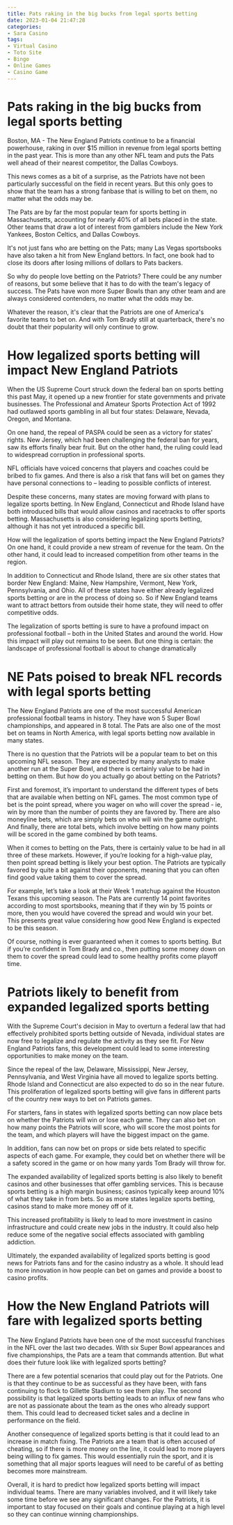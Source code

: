 ```yaml
---
title: Pats raking in the big bucks from legal sports betting
date: 2023-01-04 21:47:28
categories:
- Sara Casino
tags:
- Virtual Casino
- Toto Site
- Bingo
- Online Games
- Casino Game
---
```



#  Pats raking in the big bucks from legal sports betting


Boston, MA - The New England Patriots continue to be a financial powerhouse, raking in over $15 million in revenue from legal sports betting in the past year. This is more than any other NFL team and puts the Pats well ahead of their nearest competitor, the Dallas Cowboys.

This news comes as a bit of a surprise, as the Patriots have not been particularly successful on the field in recent years. But this only goes to show that the team has a strong fanbase that is willing to bet on them, no matter what the odds may be.

The Pats are by far the most popular team for sports betting in Massachusetts, accounting for nearly 40% of all bets placed in the state. Other teams that draw a lot of interest from gamblers include the New York Yankees, Boston Celtics, and Dallas Cowboys.

It's not just fans who are betting on the Pats; many Las Vegas sportsbooks have also taken a hit from New England bettors. In fact, one book had to close its doors after losing millions of dollars to Pats backers.

So why do people love betting on the Patriots? There could be any number of reasons, but some believe that it has to do with the team's legacy of success. The Pats have won more Super Bowls than any other team and are always considered contenders, no matter what the odds may be.

Whatever the reason, it's clear that the Patriots are one of America's favorite teams to bet on. And with Tom Brady still at quarterback, there's no doubt that their popularity will only continue to grow.

#  How legalized sports betting will impact New England Patriots

When the US Supreme Court struck down the federal ban on sports betting this past May, it opened up a new frontier for state governments and private businesses. The Professional and Amateur Sports Protection Act of 1992 had outlawed sports gambling in all but four states: Delaware, Nevada, Oregon, and Montana.

On one hand, the repeal of PASPA could be seen as a victory for states’ rights. New Jersey, which had been challenging the federal ban for years, saw its efforts finally bear fruit. But on the other hand, the ruling could lead to widespread corruption in professional sports.

NFL officials have voiced concerns that players and coaches could be bribed to fix games. And there is also a risk that fans will bet on games they have personal connections to – leading to possible conflicts of interest.

Despite these concerns, many states are moving forward with plans to legalize sports betting. In New England, Connecticut and Rhode Island have both introduced bills that would allow casinos and racetracks to offer sports betting. Massachusetts is also considering legalizing sports betting, although it has not yet introduced a specific bill.

How will the legalization of sports betting impact the New England Patriots? On one hand, it could provide a new stream of revenue for the team. On the other hand, it could lead to increased competition from other teams in the region.

In addition to Connecticut and Rhode Island, there are six other states that border New England: Maine, New Hampshire, Vermont, New York, Pennsylvania, and Ohio. All of these states have either already legalized sports betting or are in the process of doing so. So if New England teams want to attract bettors from outside their home state, they will need to offer competitive odds.

The legalization of sports betting is sure to have a profound impact on professional football – both in the United States and around the world. How this impact will play out remains to be seen. But one thing is certain: the landscape of professional football is about to change dramatically

#  NE Pats poised to break NFL records with legal sports betting

The New England Patriots are one of the most successful American professional football teams in history. They have won 5 Super Bowl championships, and appeared in 8 total. The Pats are also one of the most bet on teams in North America, with legal sports betting now available in many states.

There is no question that the Patriots will be a popular team to bet on this upcoming NFL season. They are expected by many analysts to make another run at the Super Bowl, and there is certainly value to be had in betting on them. But how do you actually go about betting on the Patriots?

First and foremost, it’s important to understand the different types of bets that are available when betting on NFL games. The most common type of bet is the point spread, where you wager on who will cover the spread - ie, win by more than the number of points they are favored by. There are also moneyline bets, which are simply bets on who will win the game outright. And finally, there are total bets, which involve betting on how many points will be scored in the game combined by both teams.

When it comes to betting on the Pats, there is certainly value to be had in all three of these markets. However, if you’re looking for a high-value play, then point spread betting is likely your best option. The Patriots are typically favored by quite a bit against their opponents, meaning that you can often find good value taking them to cover the spread.

For example, let’s take a look at their Week 1 matchup against the Houston Texans this upcoming season. The Pats are currently 14 point favorites according to most sportsbooks, meaning that if they win by 15 points or more, then you would have covered the spread and would win your bet. This presents great value considering how good New England is expected to be this season.

Of course, nothing is ever guaranteed when it comes to sports betting. But if you’re confident in Tom Brady and co., then putting some money down on them to cover the spread could lead to some healthy profits come playoff time.

#  Patriots likely to benefit from expanded legalized sports betting

With the Supreme Court's decision in May to overturn a federal law that had effectively prohibited sports betting outside of Nevada, individual states are now free to legalize and regulate the activity as they see fit. For New England Patriots fans, this development could lead to some interesting opportunities to make money on the team.

Since the repeal of the law, Delaware, Mississippi, New Jersey, Pennsylvania, and West Virginia have all moved to legalize sports betting. Rhode Island and Connecticut are also expected to do so in the near future. This proliferation of legalized sports betting will give fans in different parts of the country new ways to bet on Patriots games.

For starters, fans in states with legalized sports betting can now place bets on whether the Patriots will win or lose each game. They can also bet on how many points the Patriots will score, who will score the most points for the team, and which players will have the biggest impact on the game.

In addition, fans can now bet on props or side bets related to specific aspects of each game. For example, they could bet on whether there will be a safety scored in the game or on how many yards Tom Brady will throw for.

The expanded availability of legalized sports betting is also likely to benefit casinos and other businesses that offer gambling services. This is because sports betting is a high margin business; casinos typically keep around 10% of what they take in from bets. So as more states legalize sports betting, casinos stand to make more money off of it.

This increased profitability is likely to lead to more investment in casino infrastructure and could create new jobs in the industry. It could also help reduce some of the negative social effects associated with gambling addiction.

Ultimately, the expanded availability of legalized sports betting is good news for Patriots fans and for the casino industry as a whole. It should lead to more innovation in how people can bet on games and provide a boost to casino profits.

#  How the New England Patriots will fare with legalized sports betting

The New England Patriots have been one of the most successful franchises in the NFL over the last two decades. With six Super Bowl appearances and five championships, the Pats are a team that commands attention. But what does their future look like with legalized sports betting?

There are a few potential scenarios that could play out for the Patriots. One is that they continue to be as successful as they have been, with fans continuing to flock to Gillette Stadium to see them play. The second possibility is that legalized sports betting leads to an influx of new fans who are not as passionate about the team as the ones who already support them. This could lead to decreased ticket sales and a decline in performance on the field.

Another consequence of legalized sports betting is that it could lead to an increase in match fixing. The Patriots are a team that is often accused of cheating, so if there is more money on the line, it could lead to more players being willing to fix games. This would essentially ruin the sport, and it is something that all major sports leagues will need to be careful of as betting becomes more mainstream.

Overall, it is hard to predict how legalized sports betting will impact individual teams. There are many variables involved, and it will likely take some time before we see any significant changes. For the Patriots, it is important to stay focused on their goals and continue playing at a high level so they can continue winning championships.